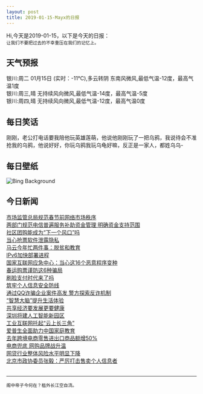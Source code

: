```yaml
---
layout: post
title: 2019-01-15-Mayx的日报
---
```


Hi,今天是2019-01-15，以下是今天的日报：<br><small>
让我们不要把过去的不幸重压在我们的记忆上。</small><!--more-->
## 天气预报
银川:周二 01月15日 (实时：-11℃),多云转阴 东南风微风,最低气温-12度，最高气温1度<br>银川:周三,晴 无持续风向微风,最低气温-14度，最高气温-5度<br>银川:周四,晴 无持续风向微风,最低气温-12度，最高气温0度
## 每日笑话
刚刚，老公打电话要我陪他玩英雄莲萌，他说他刚刚玩了一把乌鸦，我说待会不准抢我的乌鸦，他说好好，你玩乌鸦我玩乌龟好嘛，反正是一家人，都姓乌乌-
## 每日壁纸
![Bing Background](https://cn.bing.com/az/hprichbg/rb/LaDigue_EN-US1859326350_1920x1080.jpg "La Digue, an island in the Seychelles (© Oleksandr Dibrova/Adobe Stock)")
## 今日新闻

[市场监管总局规范春节前网络市场秩序](http://it.people.com.cn/n1/2019/0115/c1009-30537996.html)   
[两部门规范电信普遍服务补助资金管理 明确资金支持范围](http://it.people.com.cn/n1/2019/0115/c1009-30537676.html)   
[社区团购能成为“下一个风口”吗](http://it.people.com.cn/n1/2019/0115/c1009-30537685.html)   
[当心抢票软件泄露隐私](http://it.people.com.cn/n1/2019/0115/c1009-30537682.html)   
[马云今年忙两件事：脱贫和教育](http://it.people.com.cn/n1/2019/0115/c1009-30537677.html)   
[IPv6加快部署进程](http://it.people.com.cn/n1/2019/0115/c1009-30537655.html)   
[国家互联网应急中心：当心这16个恶意程序变种](http://it.people.com.cn/n1/2019/0115/c1009-30537618.html)   
[春运购票谨防这6种骗局](http://it.people.com.cn/n1/2019/0115/c1009-30537631.html)   
[刷脸支付时代来了吗](http://it.people.com.cn/n1/2019/0115/c1009-30537639.html)   
[筑牢个人信息安全防线](http://it.people.com.cn/n1/2019/0115/c1009-30537604.html)   
[通过QQ诈骗企业案件高发 警方探索反诈机制](http://it.people.com.cn/n1/2019/0115/c1009-30537595.html)   
[“智慧大脑”提升生活体验](http://it.people.com.cn/n1/2019/0115/c1009-30537603.html)   
[共享经济要发展更要健康](http://it.people.com.cn/n1/2019/0115/c1009-30537591.html)   
[深圳将建人工智能新园区](http://it.people.com.cn/n1/2019/0115/c1009-30537582.html)   
[工业互联网托起“云上长三角”](http://it.people.com.cn/n1/2019/0115/c1009-30537558.html)   
[爱普生全面助力中国家庭教育](http://it.people.com.cn/n1/2019/0115/c1009-30537574.html)   
[去年跨境电商零售进出口商品额增50%](http://it.people.com.cn/n1/2019/0115/c1009-30537530.html)   
[电商兜底 网购品牌战升温](http://it.people.com.cn/n1/2019/0115/c1009-30537553.html)   
[网贷行业整体风险水平明显下降](http://it.people.com.cn/n1/2019/0115/c1009-30537554.html)   
[北京市政协委员张毅：严厉打击售卖个人信息者](http://it.people.com.cn/n1/2019/0115/c1009-30537511.html)   
<br />

***

<small>阁中帝子今何在？槛外长江空自流。</small>
